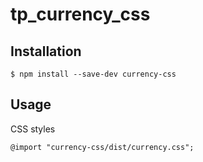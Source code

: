 # tp_currency_css
## Installation

```
$ npm install --save-dev currency-css
```
## Usage

CSS styles

```
@import "currency-css/dist/currency.css";
```
